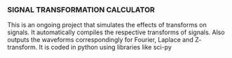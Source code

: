 ### SIGNAL TRANSFORMATION CALCULATOR

This is an ongoing project that simulates the effects of transforms on signals. It automatically compiles the respective transforms of signals.
Also outputs the waveforms correspondingly for Fourier, Laplace and Z- transform.
It is coded in python using libraries like sci-py
